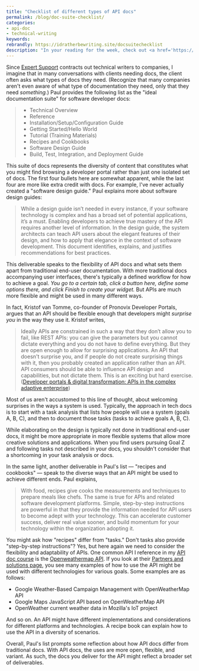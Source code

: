 ```yaml
---
title: "Checklist of different types of API docs"
permalink: /blog/doc-suite-checklist/
categories:
- api-doc
- technical-writing
keywords:
rebrandly: https://idratherbewriting.site/docsuitechecklist
description: "In your reading for the week, check out <a href='https://expertsupport.com/2020/02/the-ideal-documentation-suite-for-software-developers/'>The Ideal Documentation Suite for Software Developers</a>, by Paul Gustavson. In this article, Paul answers the question, <i>What does Expert Support recommend for the contents of an ideal documentation suite for software targeted at software developers?</i>"
---
```


Since [Expert Support](https://expertsupport.com/services/) contracts out technical writers to companies, I imagine that in many conversations with clients needing docs, the client often asks what types of docs they need. (Recognize that many companies aren't even aware of what type of documentation they need, only that they need *something.*) Paul provides the following list as the "ideal documentation suite" for software developer docs:

> * Technical Overview
> * Reference
> * Installation/Setup/Configuration Guide
> * Getting Started/Hello World
> * Tutorial (Training Materials)
> * Recipes and Cookbooks
> * Software Design Guide
> * Build, Test, Integration, and Deployment Guide

This suite of docs represents the diversity of content that constitutes what you might find browsing a developer portal rather than just one isolated set of docs. The first four bullets here are somewhat apparent, while the last four are more like extra credit with docs. For example, I've never actually created a "software design guide." Paul explains more about software design guides:

> While a design guide isn’t needed in every instance, if your software technology is complex and has a broad set of potential applications, it’s a must. Enabling developers to achieve true mastery of the API requires another level of information. In the design guide, the system architects can teach API users about the elegant features of their design, and how to apply that elegance in the context of software development. This document identifies, explains, and justifies recommendations for best practices.

This deliverable speaks to the flexibility of API docs and what sets them apart from traditional end-user documentation. With more traditional docs accompanying user interfaces, there's typically a defined workflow for how to achieve a goal. *You go to a certain tab, click a button here, define some options there, and click Finish to create your widget.* But APIs are much more flexible and might be used in many different ways.

In fact, Kristof van Tomme, co-founder of Pronovix Developer Portals, argues that an API should be flexible enough that developers might *surprise you* in the way they use it. Kristof writes,

> Ideally APIs are constrained in such a way that they don’t allow you to fail, like REST APIs: you can give the parameters but you cannot dictate everything and you do not have to define everything. But they are open enough to allow for surprising applications. An API that doesn't surprise you, and if people do not create surprising things with it, then you probably created an application rather than an API. API consumers should be able to influence API design and capabilities, but not dictate them. This is an exciting but hard exercise. ([Developer portals & digital transformation: APIs in the complex adaptive enterprise](https://pronovix.com/blog/devportals-digital-transformation))

Most of us aren't accustomed to this line of thought, about welcoming surprises in the ways a system is used. Typically, the approach in tech docs is to start with a task analysis that lists how people will use a system (goals A, B, C), and then to document those tasks (tasks to achieve goals A, B, C).

While elaborating on the design is typically not done in traditional end-user docs, it might be more appropriate in more flexible systems that allow more creative solutions and applications. When you find users pursuing Goal Z and following tasks not described in your docs, you shouldn't consider that a shortcoming in your task analysis or docs.

In the same light, another deliverable in Paul's list &mdash; "recipes and cookbooks" &mdash; speak to the diverse ways that an API might be used to achieve different ends. Paul explains,

> With food, recipes give cooks the measurements and techniques to prepare meals like chefs. The same is true for APIs and related software development platforms. Simple, step-by-step instructions are powerful in that they provide the information needed for API users to become adept with your technology. This can accelerate customer success, deliver real value sooner, and build momentum for your technology within the organization adopting it.

You might ask how "recipes" differ from "tasks." Don't tasks also provide "step-by-step instructions"? Yes, but here again we need to consider the flexibility and adaptability of APIs. One common API I reference in my [API doc course](/learnapidoc/) is the [Openweathermap API](https://openweathermap.org/api). If you look at their [Partners and solutions page](https://openweathermap.org/examples), you see many examples of how to use the API might be used with different technologies for various goals. Some examples are as follows:

* Google Weather-Based Campaign Management with OpenWeatherMap API
* Google Maps JavaScript API based on OpenWeatherMap API
* OpenWeather current weather data in Mozilla's IoT project

And so on. An API might have different implementations and considerations for different platforms and technologies. A recipe book can explain how to use the API in a diversity of scenarios.

Overall, Paul's list prompts some reflection about how API docs differ from traditional docs. With API docs, the uses are more open, flexible, and variant. As such, the docs you deliver for the API might reflect a broader set of deliverables.
